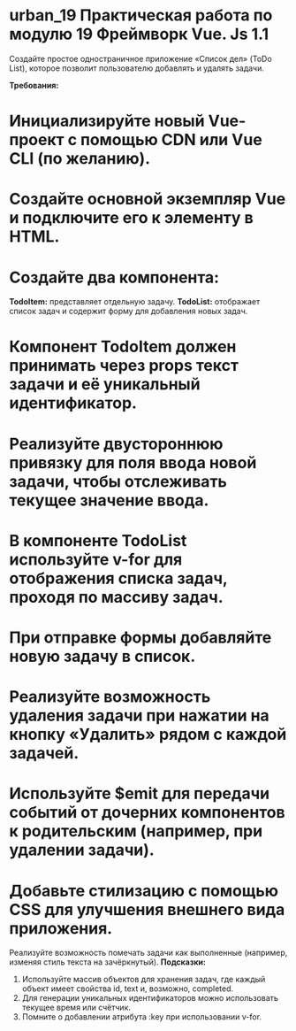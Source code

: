 # urban_19 Практическая работа по модулю 19 Фреймворк Vue. Js 1.1

Создайте простое одностраничное приложение «Список дел» (ToDo List), которое позволит пользователю добавлять и удалять задачи.

**Требования:**
# Инициализируйте новый Vue-проект с помощью CDN или Vue CLI (по желанию).
# Создайте основной экземпляр Vue и подключите его к элементу в HTML.
# Создайте два компонента:
**TodoItem:** представляет отдельную задачу.
**TodoList:** отображает список задач и содержит форму для добавления новых задач.
# Компонент TodoItem должен принимать через props текст задачи и её уникальный идентификатор.
# Реализуйте двустороннюю привязку для поля ввода новой задачи, чтобы отслеживать текущее значение ввода.
# В компоненте TodoList используйте v-for для отображения списка задач, проходя по массиву задач.
# При отправке формы добавляйте новую задачу в список.
# Реализуйте возможность удаления задачи при нажатии на кнопку «Удалить» рядом с каждой задачей.
# Используйте $emit для передачи событий от дочерних компонентов к родительским (например, при удалении задачи).
# Добавьте стилизацию с помощью CSS для улучшения внешнего вида приложения.
Реализуйте возможность помечать задачи как выполненные (например, изменяя стиль текста на зачёркнутый).
**Подсказки:**
1. Используйте массив объектов для хранения задач, где каждый объект имеет свойства id, text и, возможно, completed.
2. Для генерации уникальных идентификаторов можно использовать текущее время или счётчик.
3. Помните о добавлении атрибута :key при использовании v-for.
